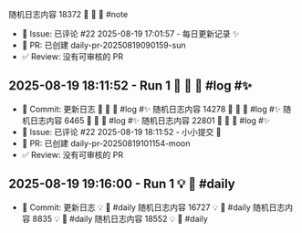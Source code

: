 随机日志内容 18372  📜 🐛 📸  #note
- 💬 Issue: 已评论 #22
2025-08-19 17:01:57 - 每日更新记录 ✨
- 🔀 PR: 已创建 daily-pr-20250819090159-sun
- ✅ Review: 没有可审核的 PR
## 2025-08-19 18:11:52 - Run 1  📸 📸 📜  #log #✨
- 📝 Commit: 更新日志  📸 📸 📜  #log #✨
随机日志内容 14278  📸 📸 📜  #log #✨
随机日志内容 6465  📸 📸 📜  #log #✨
随机日志内容 22801  📸 📸 📜  #log #✨
- 💬 Issue: 已评论 #22
2025-08-19 18:11:52 - 小小提交 🌸
- 🔀 PR: 已创建 daily-pr-20250819101154-moon
- ✅ Review: 没有可审核的 PR
## 2025-08-19 19:16:00 - Run 1  💡 📜  #daily
- 📝 Commit: 更新日志  💡 📜  #daily
随机日志内容 16727  💡 📜  #daily
随机日志内容 8835  💡 📜  #daily
随机日志内容 18552  💡 📜  #daily
